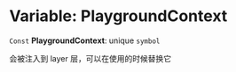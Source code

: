 # Variable: PlaygroundContext

`Const` **PlaygroundContext**: unique `symbol`

会被注入到 layer 层，可以在使用的时候替换它
